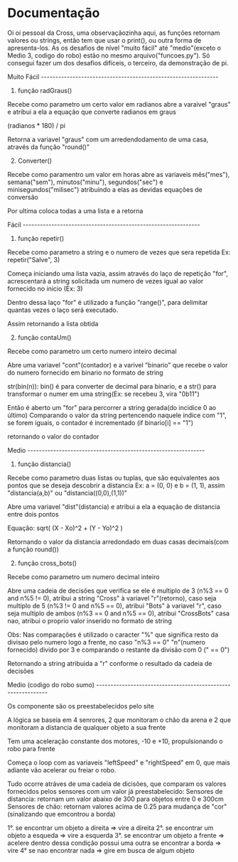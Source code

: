 # Documentação

Oi oi pessoal da Cross, uma observaçãozinha aqui, as funções retornam valores ou strings, então tem que usar o print(),
ou outra forma de apresenta-los. As os desafios de nível "muito fácil" até "medio"(exceto o Medio 3, codigo do robo) 
estão no mesmo arquivo("funcoes.py"). Só consegui fazer um dos desafios difíceis, o terceiro, da demonstração de pi. 

Muito Fácil --------------------------------------------------------------

1) função radGraus()

Recebe como parametro um certo valor em radianos
abre a varaivel "graus" e atribui a ela a equação que converte radianos em graus

(radianos * 180) / pi

Retorna a variavel "graus" com um arredendodamento de uma casa, através da função "round()"


2) Converter()

Recebe como paramentro um valor em horas
abre as variaveis mês("mes"), semana("sem"), minutos("minu"), segundos("sec") e minisegundos("milisec")
atribuindo a elas as devidas equações de conversão

Por ultima coloca todas a uma lista e a retorna


Fácil --------------------------------------------------------------

1) função repetir()

Recebe como parametro a string e o numero de vezes que sera repetida
Ex: repetir("Salve", 3)

Começa iniciando uma lista vazia, assim através do laço de repetição "for", acrescentará
a string solicitada um numero de vezes igual ao valor fornecido no inicio (Ex: 3)

Dentro dessa laço "for" é utilizado a função "range()", para delimitar quantas vezes o laço será
executado.

Assim retornando a lista obtida


2) função contaUm()

Recebe como parametro um certo numero inteiro decimal

Abre uma variavel "cont"(contador) e a varivel "binario" que recebe o valor do numero fornecido em binario no formato de string

str(bin(n)): bin() é para converter de decimal para binario, e a str() para transformar o numer em uma string(Ex: se recebeu 3, vira "0b11")

Então é aberto um "for" para percorrer a string gerada(do incidice 0 ao último)
Comparando o valor da string pertencendo naquele indice com "1", se forem iguais, o contador é incrementado (if binario[i] == "1")

retornando o valor do contador


Medio --------------------------------------------------------------

1) função distancia()

Recebe como parametro duas listas ou tuplas, que são equivalentes aos pontos que se deseja descobrir a distancia
Ex: a = (0, 0) e b = (1, 1), assim "distancia(a,b)" ou "distancia((0,0),(1,1))"

Abre uma variavel "dist"(distancia) e atribui a ela a equação de distancia entre dois pontos

Equação: sqrt( (X - Xo)^2 + (Y - Yo)^2 )

Retornando o valor da distancia arredondado em duas casas decimais(com a função round())


2) função cross_bots()

Recebe como parametro um numero decimal inteiro 

Abre uma cadeia de decisões que verifica se ele é multiplo de 3 (n%3 == 0 and n%5 != 0), atribui a string "Cross" à variavel "r"(retorno),
caso seja multiplo de 5 (n%3 != 0 and n%5 == 0), atribui "Bots" à variavel "r",
caso seja multiplo de ambos (n%3 == 0 and n%5 == 0), atribui "CrossBots"
casa nao, atribui o proprio valor inserido no formato de string

Obs: Nas comparações é utilizado o caracter "%" que significa resto da divisao pelo numero logo a frente, no caso "n%3 == 0"
"n"(numero fornecido) divido por 3 e comparando o restante da divisão com 0 (" == 0")

Retornando a string atribuida a "r" conforme o resultado da cadeia de decisões

Medio (codigo do robo sumo) -------------------------------------------------------------

Os componente são os preestabelecidos pelo site

A lógica se baseia em 4 senrores, 2 que monitoram o chão da arena e 2 que monitoram a distancia de qualquer objeto a sua frente

Tem uma aceleração constante dos motores, -10 e +10, propulsionando o robo para frente

Começa o loop com as variaveis "leftSpeed" e "rightSpeed" em 0, que mais adiante vão acelerar ou freiar o robo.

Tudo ocorre atráves de uma cadeia de dicisões, que comparam os valores fornecidos pelos sensores com um valor já preestabelecido:
Sensores de distancia: retornam um valor abaixo de 300 para objetos entre 0 e 300cm
Sensores de chão: retornam valores acima de 0.25 para mudança de "cor"(sinalizando que emcontrou a borda)


1°. se encontrar um objeto a direita => vire a direita
2°. se encontrar um objeto a esqueda => vire a esquerda
3°. se encontrar um objeto a frente => acelere
       dentro dessa condição possui uma outra
       se encontrar a borda => vire
4° se nao encontrar nada => gire em busca de algum objeto





